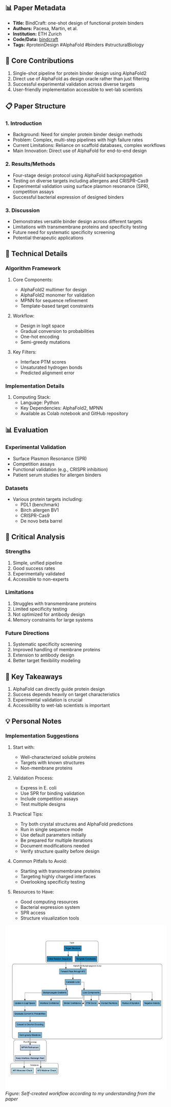 ## 📊 Paper Metadata
- **Title:** BindCraft: one-shot design of functional protein binders
- **Authors:** Pacesa, Martin, et al.
- **Institution:** ETH Zurich
- **Code/Data:** [bindcraft](https://github.com/martinpacesa/BindCraft)
- **Tags:** #proteinDesign #AlphaFold #binders #structuralBiology

## 🎯 Core Contributions
1. Single-shot pipeline for protein binder design using AlphaFold2
2. Direct use of AlphaFold as design oracle rather than just filtering
3. Successful experimental validation across diverse targets
4. User-friendly implementation accessible to wet-lab scientists

## 📋 Paper Structure
### 1. Introduction
- Background: Need for simpler protein binder design methods
- Problem: Complex, multi-step pipelines with high failure rates
- Current Limitations: Reliance on scaffold databases, complex workflows
- Main Innovation: Direct use of AlphaFold for end-to-end design

### 2. Results/Methods
- Four-stage design protocol using AlphaFold backpropagation
- Testing on diverse targets including allergens and CRISPR-Cas9
- Experimental validation using surface plasmon resonance (SPR), competition assays
- Successful bacterial expression of designed binders

### 3. Discussion
- Demonstrates versatile binder design across different targets
- Limitations with transmembrane proteins and specificity testing
- Future need for systematic specificity screening
- Potential therapeutic applications

## 🔬 Technical Details
### Algorithm Framework
1. Core Components:
   - AlphaFold2 multimer for design
   - AlphaFold2 monomer for validation
   - MPNN for sequence refinement
   - Template-based target constraints

2. Workflow:
   - Design in logit space
   - Gradual conversion to probabilities
   - One-hot encoding
   - Semi-greedy mutations

3. Key Filters:
   - Interface PTM scores
   - Unsaturated hydrogen bonds
   - Predicted alignment error

### Implementation Details
1. Computing Stack:
   - Language: Python
   - Key Dependencies: AlphaFold2, MPNN
   - Available as Colab notebook and GitHub repository

## 📊 Evaluation
### Experimental Validation
- Surface Plasmon Resonance (SPR)
- Competition assays
- Functional validation (e.g., CRISPR inhibition)
- Patient serum studies for allergen binders

### Datasets
- Various protein targets including:
  - PDL1 (benchmark)
  - Birch allergen BV1
  - CRISPR-Cas9
  - De novo beta barrel

## 💭 Critical Analysis
### Strengths
1. Simple, unified pipeline
2. Good success rates
3. Experimentally validated
4. Accessible to non-experts

### Limitations
1. Struggles with transmembrane proteins
2. Limited specificity testing
3. Not optimized for antibody design
4. Memory constraints for large systems

### Future Directions
1. Systematic specificity screening
2. Improved handling of membrane proteins
3. Extension to antibody design
4. Better target flexibility modeling

## 📌 Key Takeaways
1. AlphaFold can directly guide protein design
2. Success depends heavily on target characteristics
3. Experimental validation is crucial
4. Accessibility to wet-lab scientists is important

## 💡 Personal Notes
### Implementation Suggestions
1. Start with:
   - Well-characterized soluble proteins
   - Targets with known structures
   - Non-membrane proteins
   
2. Validation Process:
   - Express in E. coli
   - Use SPR for binding validation
   - Include competition assays
   - Test multiple designs

3. Practical Tips:
   - Try both crystal structures and AlphaFold predictions
   - Run in single sequence mode
   - Use default parameters initially
   - Be prepared for multiple iterations
   - Document modifications needed
   - Verify structure quality before design

4. Common Pitfalls to Avoid:
   - Starting with transmembrane proteins
   - Targeting highly charged interfaces
   - Overlooking specificity testing

5. Resources to Have:
   - Good computing resources
   - Bacterial expression system
   - SPR access
   - Structure visualization tools 


![alt text](../../paper-figures/Bindcraft_Workflow_Visualization.png)
*Figure: Self-created workflow according to my understanding from the paper*

